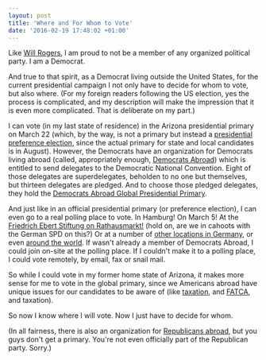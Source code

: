 ```yaml
---
layout: post
title: 'Where and For Whom to Vote'
date: '2016-02-19 17:48:02 +01:00'
---
```


Like [Will Rogers](https://en.wikipedia.org/wiki/Will_Rogers), I am proud to not be a member of any organized political party. I am a Democrat.

And true to that spirit, as a Democrat living outside the United States, for the current presidential campaign I not only have to decide for whom to vote, but also where. (For my foreign readers following the US election, yes the process is complicated, and my description will make the impression that it is even more complicated. That is deliberate on my part.)

I can vote (in my last state of residence) in the Arizona presidential primary on March 22 (which, by the way, is not a primary but instead a [presidential preference election](http://www.azsos.gov/elections/voting-election/election-information), since the actual primary for state and local candidates is in August). However, the Democrats have an organization for Democrats living abroad (called, appropriately enough, [Democrats Abroad](http://www.democratsabroad.org/)) which is entitled to send delegates to the Democratic National Convention. Eight of those delegates are superdelegates, beholden to no one but themselves, but thirteen delegates are pledged. And to choose those pledged delegates, they hold the [Democrats Abroad Global Presidential Primary](http://www.democratsabroad.org/the_global_presidential_primary_is_now_vote).

And just like in an official presidential primary (or preference election), I can even go to a real polling place to vote. In Hamburg! On March 5! At the [Friedrich Ebert Stiftung on Rathausmarkt!](http://www.democratsabroad.org/848/hamburg_global_presidential_primary) (hold on, are we in cahoots with the German SPD on this?) Or at a number of [other locations in Germany](http://www.democratsabroad.org/bseebach/democrats_abroad_germany_global_primary_locations), or even [around the world](https://d3n8a8pro7vhmx.cloudfront.net/democratsabroad/pages/4823/attachments/original/1454667653/VotingCenters2016.pdf). If wasn't already a member of Democrats Abroad, I could join on-site at the polling place. If I couldn't make it to a polling place, I could vote remotely, by email, fax or snail mail.

So while I could vote in my former home state of Arizona, it makes more sense for me to vote in the global primary, since we Americans abroad have unique issues for our candidates to be aware of (like [taxation](http://www.howtogermany.com/pages/ustaxes.html), and [FATCA](https://en.wikipedia.org/wiki/Foreign_Account_Tax_Compliance_Act), and taxation).

So now I know where I will vote. Now I just have to decide for whom.

(In all fairness, there is also an organization for [Republicans abroad](https://www.facebook.com/republicansoverseas/), but you guys don't get a primary. You're not even officially part of the Republican party. Sorry.)

